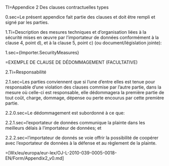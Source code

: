 TI=Appendice 2 Des clauses contractuelles types

0.sec=Le présent appendice fait partie des clauses et doit être rempli et signé par les parties.

1.Ti=Description des mesures techniques et d’organisation liées à la sécurité mises en œuvre par l’importateur de données conformément à la clause 4, point d), et à la clause 5, point c) (ou document/législation jointe):

1.sec={Importer.SecurityMeasures}

=EXEMPLE DE CLAUSE DE DÉDOMMAGEMENT (FACULTATIVE)

2.Ti=Responsabilité

2.1.sec=Les parties conviennent que si l’une d’entre elles est tenue pour responsable d’une violation des clauses commise par l’autre partie, dans la mesure où celle-ci est responsable, elle dédommagera la première partie de tout coût, charge,
dommage, dépense ou perte encourus par cette première partie.

2.2.0.sec=Le dédommagement est subordonné à ce que:

2.2.1.sec=l’exportateur de données communique la plainte dans les meilleurs délais à l’importateur de données; et

2.2.2.sec=l’importateur de donnés se voie offrir la possibilité de coopérer avec l’exportateur de données à la défense et au règlement de la plainte.

=[Wx/eu/europa/eur-lex/OJ-L-2010-039-0005-0018-EN/Form/Appendix2_v0.md]
